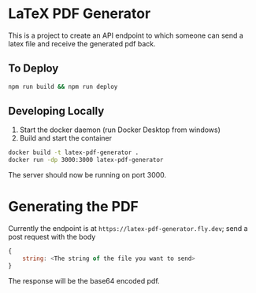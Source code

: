 # LaTeX PDF Generator

This is a project to create an API endpoint to which someone can send a latex file and receive the generated pdf back.

## To Deploy

```bash
npm run build && npm run deploy
```

## Developing Locally

1. Start the docker daemon (run Docker Desktop from windows)
1. Build and start the container

```bash
docker build -t latex-pdf-generator .
docker run -dp 3000:3000 latex-pdf-generator
```

The server should now be running on port 3000.

# Generating the PDF

Currently the endpoint is at `https://latex-pdf-generator.fly.dev`; send a post request with the body

```js
{
	string: <The string of the file you want to send>
}
```

The response will be the base64 encoded pdf.
